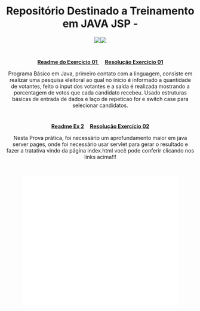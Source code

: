 <div align ="center">

<h1>Repositório Destinado a Treinamento em JAVA JSP  -   </h1>

<img height = "250em" src="https://cdn.jsdelivr.net/gh/devicons/devicon/icons/java/java-original-wordmark.svg" /><img height="210em" src="https://cdn.jsdelivr.net/gh/devicons/devicon/icons/tomcat/tomcat-original.svg" />

#

[**Readme do Exercício 01** ](https://github.com/LeandroDukievicz/Exercises_JAVA/blob/main/First-Exercise/README.md)&nbsp;&nbsp;&nbsp;&nbsp;[**Resolução Exercicio 01**](https://github.com/LeandroDukievicz/Exercises_JAVA/blob/main/First-Exercise/Atv01structured.java) <br>

<p>Programa Básico em Java, primeiro contato com a linguagem, consiste em realizar uma pesquisa eleitoral ao qual no ínicio é informado a quantidade de votantes, feito o input dos votantes e a saída é realizada mostrando a porcentagem de votos que cada candidato recebeu. Usado estruturas básicas de entrada de dados e laço de repeticao for e switch case para selecionar candidatos.

#

[**Readme Ex 2**](https://github.com/LeandroDukievicz/Exercises_JAVA/blob/main/Exercicio%20Java%20JSP%20Servlet/README.md)&nbsp;&nbsp;&nbsp;&nbsp;[**Resolução Exercício 02**](https://github.com/LeandroDukievicz/Exercises_JAVA/tree/main/Exercicio%20Java%20JSP%20Servlet/src/main/webapp)

<p> Nesta Prova prática, foi necessário um aprofundamento maior em java server pages, onde foi necessário usar servlet para gerar o resultado e fazer a tratativa vindo da página index.html você pode conferir clicando nos links acima!!!</p>

#

  <div align="center">
<a  href="https://github.com/LeandroDukievicz" target="_blank"><img  height="350em" src="https://github.com/LeandroDukievicz/LeandroDukievicz/blob/main/gifs/btn-home.gif" target="_blank">
</div>     




